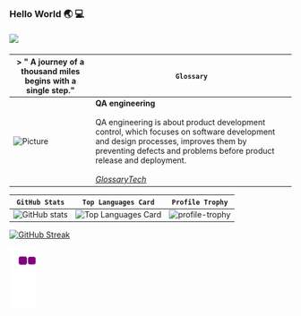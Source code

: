 ### Hello World :earth_asia: :computer: </br></br>   ![](https://komarev.com/ghpvc/?username=ShadeOfDream&style=flat&color=blueviolet)

<!--
**ShadeOfDream/ShadeOfDream** is a ✨ _special_ ✨ repository because its `README.md` (this file) appears on your GitHub profile.

Here are some ideas to get you started:

- 🔭 I’m currently working on ...
- 🌱 I’m currently learning ...
- 👯 I’m looking to collaborate on ...
- 🤔 I’m looking for help with ...
- 💬 Ask me about ...
- 📫 How to reach me: ...
- 😄 Pronouns: ...
- ⚡ Fun fact: ...
-->
<!--GlossaryLog
1-**Components** <br/><br/> React components are small, reusable pieces of <br/>code that return a React element to be rendered<br/> to the page. <br/></br> <a href="https://reactjs.org/docs/glossary.html">_ReactJS Glossary_</a>
2-**props** ❄ <br/><br/> Props are inputs to a React component.</br> They are data passed down from a parent</br> component to a child component. <br/>Remember that props are readonly.</br></br> <a href="https://reactjs.org/docs/glossary.html">_ReactJS Glossary_</a>
3-**state** 🚗 <br/><br/> A component needs state when some data</br> associated with it changes over time. </br>For example, a Checkbox component might need</br> isChecked in its state, and a NewsFeed component</br> might want to keep track of fetchedPosts in its state.</br> </br> The most important difference between state and props</br> is that props are passed from a parent component,</br> but state is managed by the component itself.</br> A component cannot change its props,</br> but it can change its state. </br></br> <a href="https://reactjs.org/docs/glossary.html">_ReactJS Glossary_</a>
4-**Babel** ⚙ <br/><br/> A tool for compiling ES6/ES7 code to ES5 code, which can be used today in any modern browser. It translates high level application code into lower level code or binaries. </br></br> <a href="https://glossarytech.com/terms/front_end-technologies/babel">_GlossaryTech_</a>
5-**webpack**  <br/><br/> Bundling tool, meaning it will take all the parts of the application (JavaScript, CSS files, HTML etc) and bundle them. By bundling, we mean it would minimize, optimize them and even add some features in accordance with the plugins.  </br></br> <a href="https://glossarytech.com/terms/front_end-technologies/webpack">_GlossaryTech_</a>-->
| > " A journey of a thousand miles begins with a single step." | `Glossary` |
|---|------------------|
|![Picture](https://images.unsplash.com/photo-1525316885-69d120cf430b?ixlib=rb-1.2.1&ixid=eyJhcHBfaWQiOjEyMDd9&auto=format&fit=crop&w=500&q=60) |**QA engineering**  <br/><br/> QA engineering is about product development control, which focuses on software development and design processes, improves them by preventing defects and problems before product release and deployment.  </br></br> <a href="https://glossarytech.com/terms/quality_assurance-qa/qa_engineering">_GlossaryTech_</a> |   



<!--![GitHub stats](https://github-readme-stats.vercel.app/api?username=ShadeOfDream&show_icons=true&theme=buefy)-->

<!--![Top Languages Card](https://github-readme-stats.vercel.app/api/top-langs/?username=ShadeOfDream&show_icons=true&theme=buefy)</br>-->

<!--![profile-trophy](https://github-profile-trophy.vercel.app/?username=ShadeOfDream&row=2&column=3&theme=flat&no-frame=true&margin-w=30") -->


| `GitHub Stats` | `Top Languages Card` | `Profile Trophy` |
| :---: | :---: | :---: |
| ![GitHub stats](https://github-readme-stats.vercel.app/api?username=ShadeOfDream&show_icons=true&theme=buefy)| ![Top Languages Card](https://github-readme-stats.vercel.app/api/top-langs/?username=ShadeOfDream&show_icons=true&theme=buefy) | ![profile-trophy](https://github-profile-trophy.vercel.app/?username=ShadeOfDream&row=2&column=2&theme=flat&no-frame=true&margin-w=30&margin-h=40&rank=SECRET,SSS,SS,S,AAA,AA,A,B,C")|


[![GitHub Streak](https://github-readme-streak-stats.herokuapp.com?user=ShadeOfDream&theme=tokyonight_duo)](https://git.io/streak-stats)

![snake gif](https://github.com/ShadeOfDream/ShadeOfDream/blob/output/github-contribution-grid-snake.gif)



